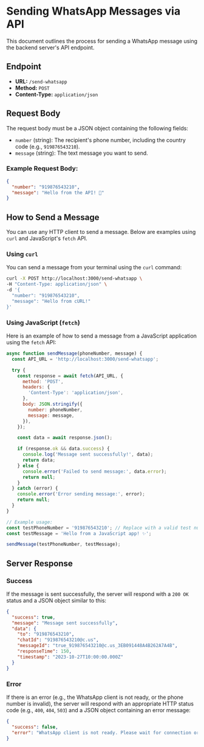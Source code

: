 # Sending WhatsApp Messages via API

This document outlines the process for sending a WhatsApp message using the backend server's API endpoint.

## Endpoint

- **URL:** `/send-whatsapp`
- **Method:** `POST`
- **Content-Type:** `application/json`

## Request Body

The request body must be a JSON object containing the following fields:

- `number` (string): The recipient's phone number, including the country code (e.g., `919876543210`).
- `message` (string): The text message you want to send.

### Example Request Body:

```json
{
  "number": "919876543210",
  "message": "Hello from the API! 🚀"
}
```

## How to Send a Message

You can use any HTTP client to send a message. Below are examples using `curl` and JavaScript's `fetch` API.

### Using `curl`

You can send a message from your terminal using the `curl` command:

```bash
curl -X POST http://localhost:3000/send-whatsapp \
-H "Content-Type: application/json" \
-d '{
  "number": "919876543210",
  "message": "Hello from cURL!"
}'
```

### Using JavaScript (`fetch`)

Here is an example of how to send a message from a JavaScript application using the `fetch` API:

```javascript
async function sendMessage(phoneNumber, message) {
  const API_URL = 'http://localhost:3000/send-whatsapp';

  try {
    const response = await fetch(API_URL, {
      method: 'POST',
      headers: {
        'Content-Type': 'application/json',
      },
      body: JSON.stringify({
        number: phoneNumber,
        message: message,
      }),
    });

    const data = await response.json();

    if (response.ok && data.success) {
      console.log('Message sent successfully!', data);
      return data;
    } else {
      console.error('Failed to send message:', data.error);
      return null;
    }
  } catch (error) {
    console.error('Error sending message:', error);
    return null;
  }
}

// Example usage:
const testPhoneNumber = '919876543210'; // Replace with a valid test number
const testMessage = 'Hello from a JavaScript app! ✨';

sendMessage(testPhoneNumber, testMessage);
```

## Server Response

### Success

If the message is sent successfully, the server will respond with a `200 OK` status and a JSON object similar to this:

```json
{
  "success": true,
  "message": "Message sent successfully",
  "data": {
    "to": "919876543210",
    "chatId": "919876543210@c.us",
    "messageId": "true_919876543210@c.us_3EB091448A4B262A7A4B",
    "responseTime": 150,
    "timestamp": "2023-10-27T10:00:00.000Z"
  }
}
```

### Error

If there is an error (e.g., the WhatsApp client is not ready, or the phone number is invalid), the server will respond with an appropriate HTTP status code (e.g., `400`, `404`, `503`) and a JSON object containing an error message:

```json
{
  "success": false,
  "error": "WhatsApp client is not ready. Please wait for connection or scan QR code."
}
```
